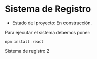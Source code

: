  <h1>Sistema de Registro</h1>

 - Estado del proyecto: En construcción.

Para ejecutar el sistema debemos poner:

```npm install react```

Sistema de registro 2
